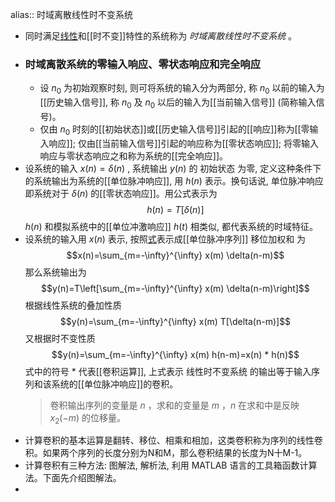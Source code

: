 alias:: 时域离散线性时不变系统

- 同时满足[线性]([[线性系统]])和[[时不变]]特性的系统称为 *时域离散线性时不变系统* 。
- ### 时域离散系统的零输入响应、零状态响应和完全响应
	- 设  $n_{0}$  为初始观察时刻, 则可将系统的输入分为两部分, 称  $n_{0}$  以前的输入为[[历史输入信号]], 称  $n_{0}$  及  $n_{0}$  以后的输入为[[当前输入信号]] (简称输入信号)。
	- 仅由  $n_{0}$  时刻的[[初始状态]]或[[历史输入信号]]引起的[[响应]]称为[[零输入响应]]; 
	  仅由[[当前输入信号]]引起的响应称为[[零状态响应]]; 
	  将零输入响应与零状态响应之和称为系统的[[完全响应]]。
- 设系统的输入  $x(n)=\delta(n)$ , 系统输出  $y(n)$  的 初始状态 为零, 定义这种条件下的系统输出为系统的[[单位脉冲响应]], 用  $h(n)$  表示。换句话说, 单位脉冲响应即系统对于  $\delta(n)$  的[[零状态响应]]。用公式表示为
  $$h(n)=T[\delta(n)]$$
  $h(n)$  和模拟系统中的[[单位冲激响应]]  $h(t)$  相类似, 都代表系统的时域特征。
- 设系统的输入用  $x(n)$  表示, 按照[式](((65cc2452-44cb-42e9-9a6c-29dfff886abf)))表示成[[单位脉冲序列]] 移位加权和 为
  $$x(n)=\sum_{m=-\infty}^{\infty} x(m) \delta(n-m)$$
  那么系统输出为
  $$y(n)=T\left[\sum_{m=-\infty}^{\infty} x(m) \delta(n-m)\right]$$
  根据线性系统的叠加性质
  $$y(n)=\sum_{m=-\infty}^{\infty} x(m) T[\delta(n-m)]$$
  又根据时不变性质
  $$y(n)=\sum_{m=-\infty}^{\infty} x(m) h(n-m)=x(n) * h(n)$$
  式中的符号 $*$ 代表[[卷积运算]], 上式表示 线性时不变系统 的输出等于输入序列和该系统的[[单位脉冲响应]]的卷积。
  > 卷积输出序列的变量是 $n$ ，求和的变量是 $m$ ，$n$ 在求和中是反映 $x_2(-m)$ 的位移量。
- 计算卷积的基本运算是翻转、移位、相乘和相加，这类卷积称为序列的线性卷积。如果两个序列的长度分别为N和M，那么卷积结果的长度为N十M-1。
- 计算卷积有三种方法: 图解法, 解析法, 利用 MATLAB 语言的工具箱函数计算法。下面先介绍图解法。
-
